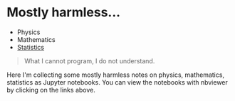 # Mostly harmless...

- Physics
- Mathematics
- [Statistics](http://nbviewer.jupyter.org/github/asmaier/mostly-harmless/tree/master/statistics)

> What I cannot program, I do not understand.

Here I'm collecting some mostly harmless notes on physics, mathematics, statistics as Jupyter notebooks.
You can view the notebooks with nbviewer by clicking on the links above.

